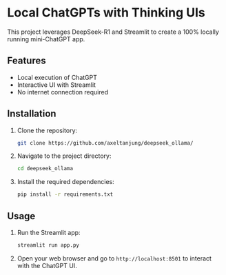 # Local ChatGPTs with Thinking UIs
This project leverages DeepSeek-R1 and Streamlit to create a 100% locally running mini-ChatGPT app.

## Features
- Local execution of ChatGPT
- Interactive UI with Streamlit
- No internet connection required

## Installation
1. Clone the repository:
    ```bash
    git clone https://github.com/axeltanjung/deepseek_ollama/
    ```
2. Navigate to the project directory:
    ```bash
    cd deepseek_ollama
    ```
3. Install the required dependencies:
    ```bash
    pip install -r requirements.txt
    ```

## Usage
1. Run the Streamlit app:
    ```bash
    streamlit run app.py
    ```
2. Open your web browser and go to `http://localhost:8501` to interact with the ChatGPT UI.
